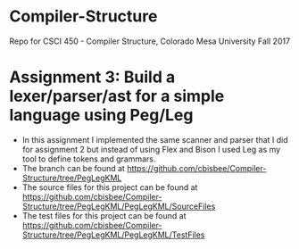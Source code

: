 # Compiler-Structure
Repo for CSCI 450 - Compiler Structure, Colorado Mesa University Fall 2017

# Assignment 3: Build a lexer/parser/ast for a simple language using Peg/Leg
- In this assignment I implemented the same scanner and parser that I did for assignment 2 but instead of using Flex and Bison I used Leg as my tool to define tokens and grammars.
- The branch can be found at https://github.com/cbisbee/Compiler-Structure/tree/PegLegKML
- The source files for this project can be found at https://github.com/cbisbee/Compiler-Structure/tree/PegLegKML/PegLegKML/SourceFiles
- The test files for this project can be found at https://github.com/cbisbee/Compiler-Structure/tree/PegLegKML/PegLegKML/TestFiles
